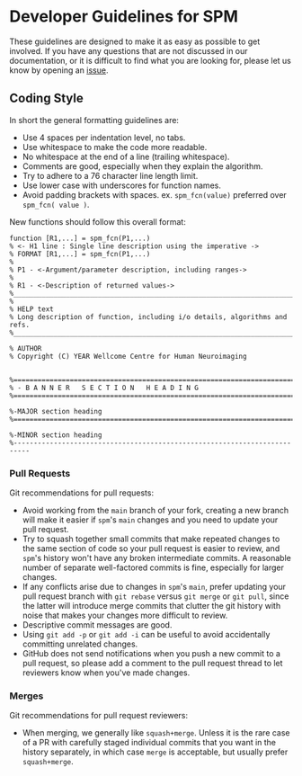 # Developer Guidelines for SPM

These guidelines are designed to make it as easy as possible to get involved.
If you have any questions that are not discussed in our documentation, or it is
difficult to find what you are looking for, please let us know by opening an
[issue](https://github.com/spm/spm/issues).


## Coding Style

In short the general formatting guidelines are:

* Use 4 spaces per indentation level, no tabs.
* Use whitespace to make the code more readable.
* No whitespace at the end of a line (trailing whitespace).
* Comments are good, especially when they explain the algorithm.
* Try to adhere to a 76 character line length limit.
* Use lower case with underscores for function names.
* Avoid padding brackets with spaces. ex. `spm_fcn(value)` preferred over `spm_fcn( value )`.

New functions should follow this overall format:

```
function [R1,...] = spm_fcn(P1,...)
% <- H1 line : Single line description using the imperative ->
% FORMAT [R1,...] = spm_fcn(P1,...)
%
% P1 - <-Argument/parameter description, including ranges->
%
% R1 - <-Description of returned values->
%__________________________________________________________________________
%
% HELP text
% Long description of function, including i/o details, algorithms and refs.
%__________________________________________________________________________

% AUTHOR
% Copyright (C) YEAR Wellcome Centre for Human Neuroimaging


%==========================================================================
% - B A N N E R   S E C T I O N   H E A D I N G
%==========================================================================

%-MAJOR section heading
%==========================================================================

%-MINOR section heading
%--------------------------------------------------------------------------

```

### Pull Requests

Git recommendations for pull requests:

* Avoid working from the `main` branch of your fork, creating a new branch will make it easier if `spm`'s `main` changes and you need to update your pull request.
* Try to squash together small commits that make repeated changes to the same section of code so your pull request is easier to review, and `spm`'s history won't have any broken intermediate commits. A reasonable number of separate well-factored commits is fine, especially for larger changes.
* If any conflicts arise due to changes in `spm`'s `main`, prefer updating your pull request branch with `git rebase` versus `git merge` or `git pull`, since the latter will introduce merge commits that clutter the git history with noise that makes your changes more difficult to review.
* Descriptive commit messages are good.
* Using `git add -p` or `git add -i` can be useful to avoid accidentally committing unrelated changes.
* GitHub does not send notifications when you push a new commit to a pull request, so please add a comment to the pull request thread to let reviewers know when you've made changes.

### Merges

Git recommendations for pull request reviewers:

* When merging, we generally like `squash+merge`. Unless it is the rare case of a PR with carefully staged individual commits that you want in the history separately, in which case `merge` is acceptable, but usually prefer `squash+merge`.

<!--

### Supported Versions

### Naming Conventions

### Testing

See [Testing](testing/).

### Documentation

See [spm-docs](https://github.com/spm/spm-docs/)

### Git Repository

See [Git](git/).

#### Layout

#### Commit Messages

See [Git](git/).

### Changelog

### Deprecations

-->